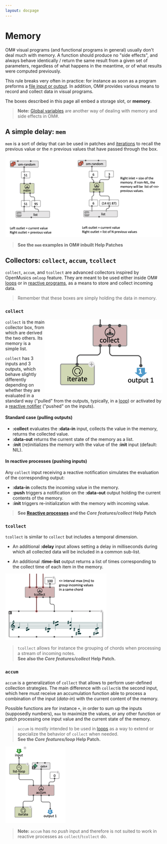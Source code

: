 ```yaml
---
layout: docpage
---
```


# Memory

OM# visual programs (and functional programs in general) usually don't deal much with memory. A function should produce no "side effects", and always behave identically / return the same result from a given set of parameters, regardless of what happens in the meantime, or of what results were computed previously.

This rule breaks very often in practice: for instance as soon as a program preforms a [file input or output](file-io). 
In addition, OM# provides various means to record and collect data in visual programs. 

The boxes described in this page all embed a storage slot, or **memory**.

> **Note:** [Global variables](global-variable) are another way of dealing with memory and side effects in OM#.


## A simple delay: `mem`

`mem` is a sort of delay that can be used in patches and [iterations](loop) to recall the previous value or the _n_ previous values that have passed through the box.

<img src="memory_img/mem.png">

> **See the `mem` examples in OM# inbuilt Help Patches**


## Collectors: `collect`, `accum`, `tcollect`

`collect`, `accum`, and `tcollect` are advanced collectors inspired by OpenMusics `omloop` feature.
They are meant to be used either inside OM# [loops](loop) or in [reactive programs](reactive), as a means to store and collect incoming data.    

> Remember that these boxes are simply holding the data in memory. 

### `collect`

<img src="memory_img/collect.png" align="right">

`collect` is the main collector box, from which are derived the two others. 
Its memory is a simple list. 

`collect` has 3 inputs and 3 outputs, which behave slightly differently depending on whether they are evaluated in a standard way ("pulled" from the outputs, typically, in a [loop](loop)) or activated by a [reactive notifier](reactive) ("pushed" on the inputs).

#### Standard case (pulling outputs)

* **:collect** evaluates the **:data-in** input, collects the value in the memory, returns the collected value.
* **:data-out** returns the current state of the memory as a list.
* **:init** (re)initializes the memory with the value of the **:init** input (default: NIL).


#### In reactive processes (pushing inputs)

Any `collect` input receiving a reactive notification simulates the evaluation of the corresponding output:  

* **:data-in** collects the incoming value in the memory.
* **:push** triggers a notification on the **:data-out** output holding the current contents of the memory.
* **:init** triggers re-initialization with the memory with incoming value.

> **See [Reactive processes](reactive) and the _Core features/collect_ Help Patch**

### `tcollect`

`tcollect` is similar to `collect` but includes a temporal dimension. 

- An additional **:delay** input allows setting a delay in milliseconds during which all collected data will be included in a common sub-list.

- An additional **:time-list** output returns a list of times corresponding to the collect time of each item in the memory.

<img src="memory_img/tcollect.png">

> `tcollect` allows for instance the grouping of chords when processing a stream of incoming notes.     
> **See also the _Core features/collect_ Help Patch.**


### `accum`

`accum` is a generalization of `collect` that allows to perform user-defined collection strategies.
The main difference with `collect`is the second input, which here must receive an accumulation function able to process a combination of the input (_data-in_) with the current content of the memory.

Possible functions are for instance `+`, in order to sum up the inputs (supposedly numbers), `max` to maximize the values, or any other function or patch processing one input value and the current state of the memory.  

> `accum` is mostly intended to be used in [loops](loop) as a way to extend or specialize the behavior of `collect` when needed.    
> **See the _Core features/loop_ Help Patch.**

<img src="memory_img/accum.png">

> **Note:** `accum` has no _push_ input and therefore is not suited to work in reactive processes as `collect`/`tcollect` do.




